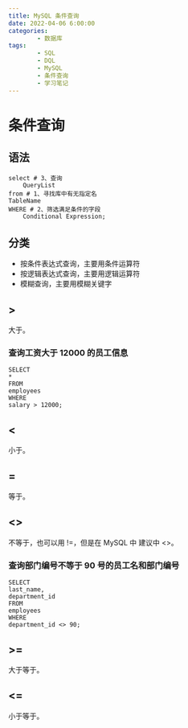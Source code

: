 ```yaml
---
title: MySQL 条件查询
date: 2022-04-06 6:00:00
categories:
        - 数据库
tags:
        - SQL
        - DQL
        - MySQL
        - 条件查询
        - 学习笔记
---
```


# 条件查询

## 语法

```mysql
select # 3、查询
	QueryList
from # 1、寻找库中有无指定名
TableName
WHERE # 2、筛选满足条件的字段
	Conditional Expression;
```

## 分类

- 按条件表达式查询，主要用条件运算符
- 按逻辑表达式查询，主要用逻辑运算符
- 模糊查询，主要用模糊关键字

## \>

大于。

### 查询工资大于 12000 的员工信息

```mysql
SELECT
*
FROM
employees
WHERE
salary > 12000;
```

## \<

小于。

## =

等于。

## <>

不等于，也可以用 !=，但是在 MySQL 中 建议中 <>。

### 查询部门编号不等于 90 号的员工名和部门编号

```mysql
SELECT
last_name,
department_id
FROM
employees
WHERE
department_id <> 90;
```

## \>=

大于等于。

## <=

小于等于。
